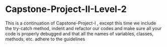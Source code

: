# Capstone-Project-II-Level-2
This is a continuation of Capstone-Project-I , except this time we include the try-catch method, indent and refactor our codes and make sure all your code is properly debugged 
and that all the names of variables, classes, methods, etc. adhere to the guidelines
